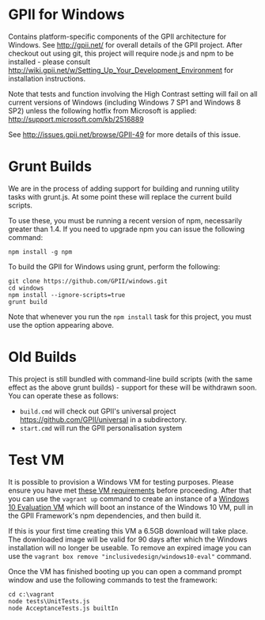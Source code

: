 # GPII for Windows

Contains platform-specific components of the GPII architecture for Windows. See http://gpii.net/ for overall details of the GPII
project. After checkout out using git, this project will require node.js and npm to be installed - please consult
http://wiki.gpii.net/w/Setting_Up_Your_Development_Environment for installation instructions.

Note that tests and function involving the High Contrast setting will fail on all current versions of Windows (including 
Windows 7 SP1 and Windows 8 SP2) unless the following hotfix from Microsoft is applied: http://support.microsoft.com/kb/2516889

See http://issues.gpii.net/browse/GPII-49 for more details of this issue. 

# Grunt Builds

We are in the process of adding support for building and running utility tasks 
with grunt.js. At some point these will replace the current build scripts.

To use these, you must be running a recent version of npm, necessarily greater 
than 1.4.  If you need to upgrade npm you can issue the following command:

    npm install -g npm

To build the GPII for Windows using grunt, perform the following:

    git clone https://github.com/GPII/windows.git
    cd windows
    npm install --ignore-scripts=true
    grunt build

Note that whenever you run the `npm install` task for this project, you must use the option appearing above.

# Old Builds

This project is still bundled with command-line build scripts (with the same effect as the above grunt builds) - support for these
will be withdrawn soon. You can operate these as follows:


* `build.cmd` will check out GPII's universal project https://github.com/GPII/universal in a subdirectory. 
* `start.cmd` will run the GPII personalisation system

# Test VM

It is possible to provision a Windows VM for testing purposes. Please ensure you have met [these VM requirements](https://github.com/GPII/qi-development-environments/#requirements) before proceeding. After that you can use the ``vagrant up`` command to create an instance of a [Windows 10 Evaluation VM](https://github.com/idi-ops/packer-windows) which will boot an instance of the Windows 10 VM, pull in the GPII Framework's npm dependencies, and then build it. 

If this is your first time creating this VM a 6.5GB download will take place. The downloaded image will be valid for 90 days after which the Windows installation will no longer be useable. To remove an expired image you can use the ``vagrant box remove "inclusivedesign/windows10-eval"`` command.

Once the VM has finished booting up you can open a command prompt window and use the following commands to test the framework:

```
cd c:\vagrant
node tests\UnitTests.js
node AcceptanceTests.js builtIn
```
